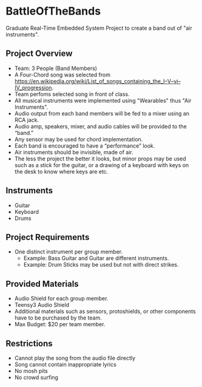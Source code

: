 # BattleOfTheBands
Graduate Real-Time Embedded System Project to create a band out of "air instruments".

## Project Overview

* Team: 3 People (Band Members)
* A Four-Chord song was selected from https://en.wikipedia.org/wiki/List_of_songs_containing_the_I–V–vi–IV_progression.
* Team perfoms selected song in front of class.
* All musical instruments were implemented using "Wearables" thus "Air Instruments".
* Audio output from each band members will be fed to a mixer using an RCA jack.
* Audio amp, speakers, mixer, and audio cables will be provided to the “band.”
* Any sensor may be used for chord implementation.
* Each band is encouraged to have a “performance” look.
* Air instruments should be invisible, made of air. 
* The less the project the better it looks, but  minor props may be used such as a stick for the guitar, or a drawing of a  keyboard with keys on the desk to know where keys are etc.

## Instruments

* Guitar
* Keyboard
* Drums

## Project Requirements

* One distinct instrument per group member.
  * Example: Bass Guitar and Guitar are different instruments.
  * Example: Drum Sticks may be used but not with direct strikes.

## Provided Materials

* Audio Shield for each group member.
* Teensy3 Audio Shield
* Additional materials such as sensors, protoshields, or other components have to be purchased by the team.
* Max Budget: $20 per team member.

## Restrictions

* Cannot play the song from the audio file directly
* Song cannot contain inappropriate lyrics
* No mosh pits
* No crowd surfing

